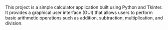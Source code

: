 This project is a simple calculator application built using Python and Tkinter. It provides a graphical user interface (GUI) that allows users to perform basic arithmetic operations such as addition, subtraction, multiplication, and division.
